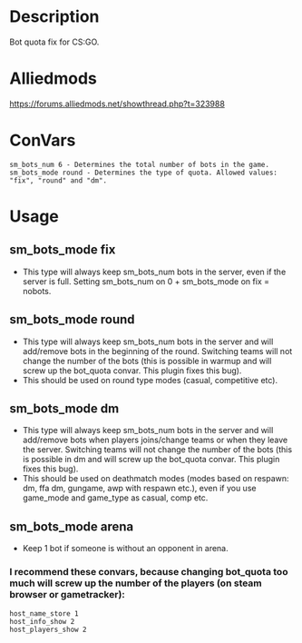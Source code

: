 # Description
Bot quota fix for CS:GO.

# Alliedmods
https://forums.alliedmods.net/showthread.php?t=323988

# ConVars
```
sm_bots_num 6 - Determines the total number of bots in the game.
sm_bots_mode round - Determines the type of quota. Allowed values: "fix", "round" and "dm".
```

# Usage
## sm_bots_mode fix
- This type will always keep sm_bots_num bots in the server, even if the server is full. Setting sm_bots_num on 0 + sm_bots_mode on fix = nobots.

## sm_bots_mode round
- This type will always keep sm_bots_num bots in the server and will add/remove bots in the beginning of the round. Switching teams will not change the number of the bots (this is possible in warmup and will screw up the bot_quota convar. This plugin fixes this bug).
- This should be used on round type modes (casual, competitive etc).

## sm_bots_mode dm
- This type will always keep sm_bots_num bots in the server and will add/remove bots when players joins/change teams or when they leave the server. Switching teams will not change the number of the bots (this is possible in dm and will screw up the bot_quota convar. This plugin fixes this bug).
- This should be used on deathmatch modes (modes based on respawn: dm, ffa dm, gungame, awp with respawn etc.), even if you use game_mode and game_type as casual, comp etc.

## sm_bots_mode arena
- Keep 1 bot if someone is without an opponent in arena.

### I recommend these convars, because changing bot_quota too much will screw up the number of the players (on steam browser or gametracker):
```
host_name_store 1
host_info_show 2
host_players_show 2
```
